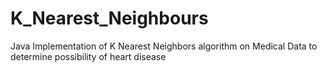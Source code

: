 # K_Nearest_Neighbours
Java Implementation of K Nearest Neighbors algorithm on Medical Data to determine possibility of heart disease
